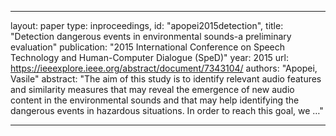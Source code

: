 
---
layout: paper
type: inproceedings,
id: "apopei2015detection",
title: "Detection dangerous events in environmental sounds-a preliminary evaluation"
publication: "2015 International Conference on Speech Technology and Human-Computer Dialogue (SpeD)"
year: 2015
url: https://ieeexplore.ieee.org/abstract/document/7343104/
authors: "Apopei, Vasile"
abstract: "The aim of this study is to identify relevant audio features and similarity measures that may reveal the emergence of new audio content in the environmental sounds and that may help identifying the dangerous events in hazardous situations. In order to reach this goal, we …"

---
